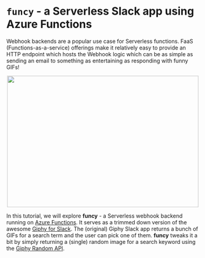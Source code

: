 # `funcy` - a Serverless Slack app using Azure Functions

Webhook backends are a popular use case for Serverless functions. FaaS (Functions-as-a-service) offerings make it relatively easy to provide an HTTP endpoint which hosts the Webhook logic which can be as simple as sending an email to something as entertaining as responding with funny GIFs! 

<p align="center">
  <img width="500" height="344" src="https://media1.giphy.com/media/MGdfeiKtEiEPS/giphy-downsized.gif">
</p>

In this tutorial, we will explore **funcy** - a Serverless webhook backend running on [Azure Functions](https://azure.microsoft.com/en-in/services/functions/?wt.mc_id=devto-blog-abhishgu). It serves as a trimmed down version of the awesome [Giphy for Slack](https://get.slack.help/hc/en-us/articles/204714258-Giphy-for-Slack). The (original) Giphy Slack app returns a bunch of GIFs for a search term and the user can pick one of them. **funcy** tweaks it a bit by simply returning a (single) random image for a search keyword using the [Giphy Random API](https://developers.giphy.com/docs/#operation--gifs-random-get).